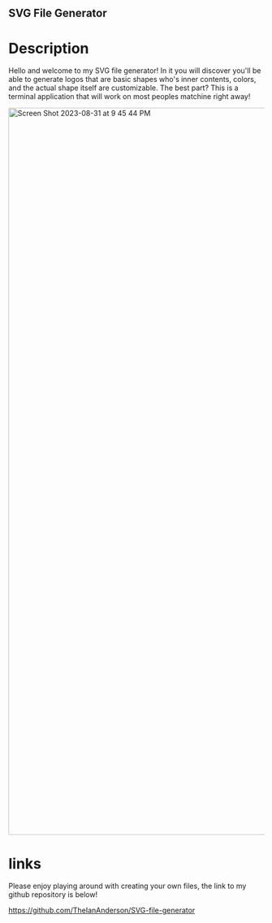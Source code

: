 ## SVG File Generator
# Description
Hello and welcome to my SVG file generator! In it you will discover you'll be able to generate logos that are basic shapes who's inner contents, colors, and the actual shape itself are customizable. The best part? This is a terminal application that will work on most peoples matchine right away!

<img width="1433" alt="Screen Shot 2023-08-31 at 9 45 44 PM" src="https://github.com/TheIanAnderson/SVG-file-generator/assets/131201726/86e42f0b-b6e2-4c64-9d7a-0d12a794f793">

# links

Please enjoy playing around with creating your own files, the link to my github repository is below!

https://github.com/TheIanAnderson/SVG-file-generator
